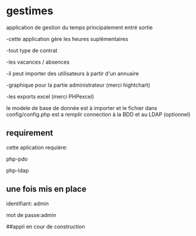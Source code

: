 # gestimes
application de gestion du temps principalement entré sortie

-cette application gère les heures suplémentaires

-tout type de contrat

-les vacances / absences


-il peut importer des utilisateurs à partir d'un annuaire

-graphique pour la partie administrateur (merci hightchart)

-les exports excel (merci PHPexcel)

le modele de base de donnée est à importer et le fichier dans config/config.php est a remplir connection à la BDD et au LDAP (optionnel)
## requirement

cette aplication requière:

php-pdo

php-ldap

## une fois mis en place

identifiant: admin

mot de passe:admin

##appli en cour de construction
